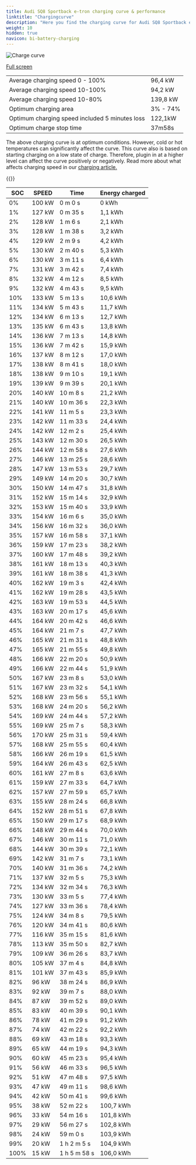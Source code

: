 ```yaml
---
title: Audi SQ8 Sportback e-tron charging curve & performance
linktitle: "Chargingcurve"
description: "Here you find the charging curve for Audi SQ8 Sportback e-tron. "
weight: 10
hidden: true
navicon: bi-battery-charging
---
```

<!-- markdownlint-disable MD033 -->
<img src="../chargingcurve.svg" alt="Charge curve" class="img-fluid">

[Full screen](../chargingcurve.svg)


<table class="table table-striped">
<tbody>
<tr>
<td>Average charging speed 0 - 100% </td><td>96,4 kW</td>
</tr>
<tr>
<td>Average charging speed 10-100% </td><td>94,2 kW</td>
</tr>
<tr>
<td>Average charging speed 10-80% </td><td>139,8 kW</td>
</tr>
<tr>
<td>Optimum charging area</td><td>3% - 74%</td>
</tr>
<tr>
</tr>
<td>Optimum charging speed included 5 minutes loss</td><td>122,1kW</td>
<tr>
<td>Optimum charge stop time </td><td>37m58s</td>
</tr>
</tbody>
</table>


The above charging curve is at optimum conditions. However, cold or hot temperatures can significantly affect the curve. This curve also is based on starting charging on a low state of charge. Therefore, plugin in at a higher level can affect the curve positively or negatively. Read more about what affects charging speed in our [charging article.](../../../../../technology/battery/charging/) 


{{<evkxdisplayaddarticle />}}
<table class="table table-striped">
<thead>
<tr><th>SOC</th><th>SPEED</th><th>Time</th><th>Energy charged</th></tr>
</thead>
<tbody>
<tr>
<td>0%</td><td>100 kW</td><td> 0 m 0 s </td><td>0 kWh </td>
</tr>
<tr>
<td>1%</td><td>127 kW</td><td> 0 m 35 s </td><td>1,1 kWh </td>
</tr>
<tr>
<td>2%</td><td>128 kW</td><td> 1 m 6 s </td><td>2,1 kWh </td>
</tr>
<tr>
<td>3%</td><td>128 kW</td><td> 1 m 38 s </td><td>3,2 kWh </td>
</tr>
<tr>
<td>4%</td><td>129 kW</td><td> 2 m 9 s </td><td>4,2 kWh </td>
</tr>
<tr>
<td>5%</td><td>130 kW</td><td> 2 m 40 s </td><td>5,3 kWh </td>
</tr>
<tr>
<td>6%</td><td>130 kW</td><td> 3 m 11 s </td><td>6,4 kWh </td>
</tr>
<tr>
<td>7%</td><td>131 kW</td><td> 3 m 42 s </td><td>7,4 kWh </td>
</tr>
<tr>
<td>8%</td><td>132 kW</td><td> 4 m 12 s </td><td>8,5 kWh </td>
</tr>
<tr>
<td>9%</td><td>132 kW</td><td> 4 m 43 s </td><td>9,5 kWh </td>
</tr>
<tr>
<td>10%</td><td>133 kW</td><td> 5 m 13 s </td><td>10,6 kWh </td>
</tr>
<tr>
<td>11%</td><td>134 kW</td><td> 5 m 43 s </td><td>11,7 kWh </td>
</tr>
<tr>
<td>12%</td><td>134 kW</td><td> 6 m 13 s </td><td>12,7 kWh </td>
</tr>
<tr>
<td>13%</td><td>135 kW</td><td> 6 m 43 s </td><td>13,8 kWh </td>
</tr>
<tr>
<td>14%</td><td>136 kW</td><td> 7 m 13 s </td><td>14,8 kWh </td>
</tr>
<tr>
<td>15%</td><td>136 kW</td><td> 7 m 42 s </td><td>15,9 kWh </td>
</tr>
<tr>
<td>16%</td><td>137 kW</td><td> 8 m 12 s </td><td>17,0 kWh </td>
</tr>
<tr>
<td>17%</td><td>138 kW</td><td> 8 m 41 s </td><td>18,0 kWh </td>
</tr>
<tr>
<td>18%</td><td>138 kW</td><td> 9 m 10 s </td><td>19,1 kWh </td>
</tr>
<tr>
<td>19%</td><td>139 kW</td><td> 9 m 39 s </td><td>20,1 kWh </td>
</tr>
<tr>
<td>20%</td><td>140 kW</td><td> 10 m 8 s </td><td>21,2 kWh </td>
</tr>
<tr>
<td>21%</td><td>140 kW</td><td> 10 m 36 s </td><td>22,3 kWh </td>
</tr>
<tr>
<td>22%</td><td>141 kW</td><td> 11 m 5 s </td><td>23,3 kWh </td>
</tr>
<tr>
<td>23%</td><td>142 kW</td><td> 11 m 33 s </td><td>24,4 kWh </td>
</tr>
<tr>
<td>24%</td><td>142 kW</td><td> 12 m 2 s </td><td>25,4 kWh </td>
</tr>
<tr>
<td>25%</td><td>143 kW</td><td> 12 m 30 s </td><td>26,5 kWh </td>
</tr>
<tr>
<td>26%</td><td>144 kW</td><td> 12 m 58 s </td><td>27,6 kWh </td>
</tr>
<tr>
<td>27%</td><td>146 kW</td><td> 13 m 25 s </td><td>28,6 kWh </td>
</tr>
<tr>
<td>28%</td><td>147 kW</td><td> 13 m 53 s </td><td>29,7 kWh </td>
</tr>
<tr>
<td>29%</td><td>149 kW</td><td> 14 m 20 s </td><td>30,7 kWh </td>
</tr>
<tr>
<td>30%</td><td>150 kW</td><td> 14 m 47 s </td><td>31,8 kWh </td>
</tr>
<tr>
<td>31%</td><td>152 kW</td><td> 15 m 14 s </td><td>32,9 kWh </td>
</tr>
<tr>
<td>32%</td><td>153 kW</td><td> 15 m 40 s </td><td>33,9 kWh </td>
</tr>
<tr>
<td>33%</td><td>154 kW</td><td> 16 m 6 s </td><td>35,0 kWh </td>
</tr>
<tr>
<td>34%</td><td>156 kW</td><td> 16 m 32 s </td><td>36,0 kWh </td>
</tr>
<tr>
<td>35%</td><td>157 kW</td><td> 16 m 58 s </td><td>37,1 kWh </td>
</tr>
<tr>
<td>36%</td><td>159 kW</td><td> 17 m 23 s </td><td>38,2 kWh </td>
</tr>
<tr>
<td>37%</td><td>160 kW</td><td> 17 m 48 s </td><td>39,2 kWh </td>
</tr>
<tr>
<td>38%</td><td>161 kW</td><td> 18 m 13 s </td><td>40,3 kWh </td>
</tr>
<tr>
<td>39%</td><td>161 kW</td><td> 18 m 38 s </td><td>41,3 kWh </td>
</tr>
<tr>
<td>40%</td><td>162 kW</td><td> 19 m 3 s </td><td>42,4 kWh </td>
</tr>
<tr>
<td>41%</td><td>162 kW</td><td> 19 m 28 s </td><td>43,5 kWh </td>
</tr>
<tr>
<td>42%</td><td>163 kW</td><td> 19 m 53 s </td><td>44,5 kWh </td>
</tr>
<tr>
<td>43%</td><td>163 kW</td><td> 20 m 17 s </td><td>45,6 kWh </td>
</tr>
<tr>
<td>44%</td><td>164 kW</td><td> 20 m 42 s </td><td>46,6 kWh </td>
</tr>
<tr>
<td>45%</td><td>164 kW</td><td> 21 m 7 s </td><td>47,7 kWh </td>
</tr>
<tr>
<td>46%</td><td>165 kW</td><td> 21 m 31 s </td><td>48,8 kWh </td>
</tr>
<tr>
<td>47%</td><td>165 kW</td><td> 21 m 55 s </td><td>49,8 kWh </td>
</tr>
<tr>
<td>48%</td><td>166 kW</td><td> 22 m 20 s </td><td>50,9 kWh </td>
</tr>
<tr>
<td>49%</td><td>166 kW</td><td> 22 m 44 s </td><td>51,9 kWh </td>
</tr>
<tr>
<td>50%</td><td>167 kW</td><td> 23 m 8 s </td><td>53,0 kWh </td>
</tr>
<tr>
<td>51%</td><td>167 kW</td><td> 23 m 32 s </td><td>54,1 kWh </td>
</tr>
<tr>
<td>52%</td><td>168 kW</td><td> 23 m 56 s </td><td>55,1 kWh </td>
</tr>
<tr>
<td>53%</td><td>168 kW</td><td> 24 m 20 s </td><td>56,2 kWh </td>
</tr>
<tr>
<td>54%</td><td>169 kW</td><td> 24 m 44 s </td><td>57,2 kWh </td>
</tr>
<tr>
<td>55%</td><td>169 kW</td><td> 25 m 7 s </td><td>58,3 kWh </td>
</tr>
<tr>
<td>56%</td><td>170 kW</td><td> 25 m 31 s </td><td>59,4 kWh </td>
</tr>
<tr>
<td>57%</td><td>168 kW</td><td> 25 m 55 s </td><td>60,4 kWh </td>
</tr>
<tr>
<td>58%</td><td>166 kW</td><td> 26 m 19 s </td><td>61,5 kWh </td>
</tr>
<tr>
<td>59%</td><td>164 kW</td><td> 26 m 43 s </td><td>62,5 kWh </td>
</tr>
<tr>
<td>60%</td><td>161 kW</td><td> 27 m 8 s </td><td>63,6 kWh </td>
</tr>
<tr>
<td>61%</td><td>159 kW</td><td> 27 m 33 s </td><td>64,7 kWh </td>
</tr>
<tr>
<td>62%</td><td>157 kW</td><td> 27 m 59 s </td><td>65,7 kWh </td>
</tr>
<tr>
<td>63%</td><td>155 kW</td><td> 28 m 24 s </td><td>66,8 kWh </td>
</tr>
<tr>
<td>64%</td><td>152 kW</td><td> 28 m 51 s </td><td>67,8 kWh </td>
</tr>
<tr>
<td>65%</td><td>150 kW</td><td> 29 m 17 s </td><td>68,9 kWh </td>
</tr>
<tr>
<td>66%</td><td>148 kW</td><td> 29 m 44 s </td><td>70,0 kWh </td>
</tr>
<tr>
<td>67%</td><td>146 kW</td><td> 30 m 11 s </td><td>71,0 kWh </td>
</tr>
<tr>
<td>68%</td><td>144 kW</td><td> 30 m 39 s </td><td>72,1 kWh </td>
</tr>
<tr>
<td>69%</td><td>142 kW</td><td> 31 m 7 s </td><td>73,1 kWh </td>
</tr>
<tr>
<td>70%</td><td>140 kW</td><td> 31 m 36 s </td><td>74,2 kWh </td>
</tr>
<tr>
<td>71%</td><td>137 kW</td><td> 32 m 5 s </td><td>75,3 kWh </td>
</tr>
<tr>
<td>72%</td><td>134 kW</td><td> 32 m 34 s </td><td>76,3 kWh </td>
</tr>
<tr>
<td>73%</td><td>130 kW</td><td> 33 m 5 s </td><td>77,4 kWh </td>
</tr>
<tr>
<td>74%</td><td>127 kW</td><td> 33 m 36 s </td><td>78,4 kWh </td>
</tr>
<tr>
<td>75%</td><td>124 kW</td><td> 34 m 8 s </td><td>79,5 kWh </td>
</tr>
<tr>
<td>76%</td><td>120 kW</td><td> 34 m 41 s </td><td>80,6 kWh </td>
</tr>
<tr>
<td>77%</td><td>116 kW</td><td> 35 m 15 s </td><td>81,6 kWh </td>
</tr>
<tr>
<td>78%</td><td>113 kW</td><td> 35 m 50 s </td><td>82,7 kWh </td>
</tr>
<tr>
<td>79%</td><td>109 kW</td><td> 36 m 26 s </td><td>83,7 kWh </td>
</tr>
<tr>
<td>80%</td><td>105 kW</td><td> 37 m 4 s </td><td>84,8 kWh </td>
</tr>
<tr>
<td>81%</td><td>101 kW</td><td> 37 m 43 s </td><td>85,9 kWh </td>
</tr>
<tr>
<td>82%</td><td>96 kW</td><td> 38 m 24 s </td><td>86,9 kWh </td>
</tr>
<tr>
<td>83%</td><td>92 kW</td><td> 39 m 7 s </td><td>88,0 kWh </td>
</tr>
<tr>
<td>84%</td><td>87 kW</td><td> 39 m 52 s </td><td>89,0 kWh </td>
</tr>
<tr>
<td>85%</td><td>83 kW</td><td> 40 m 39 s </td><td>90,1 kWh </td>
</tr>
<tr>
<td>86%</td><td>78 kW</td><td> 41 m 29 s </td><td>91,2 kWh </td>
</tr>
<tr>
<td>87%</td><td>74 kW</td><td> 42 m 22 s </td><td>92,2 kWh </td>
</tr>
<tr>
<td>88%</td><td>69 kW</td><td> 43 m 18 s </td><td>93,3 kWh </td>
</tr>
<tr>
<td>89%</td><td>65 kW</td><td> 44 m 19 s </td><td>94,3 kWh </td>
</tr>
<tr>
<td>90%</td><td>60 kW</td><td> 45 m 23 s </td><td>95,4 kWh </td>
</tr>
<tr>
<td>91%</td><td>56 kW</td><td> 46 m 33 s </td><td>96,5 kWh </td>
</tr>
<tr>
<td>92%</td><td>51 kW</td><td> 47 m 48 s </td><td>97,5 kWh </td>
</tr>
<tr>
<td>93%</td><td>47 kW</td><td> 49 m 11 s </td><td>98,6 kWh </td>
</tr>
<tr>
<td>94%</td><td>42 kW</td><td> 50 m 41 s </td><td>99,6 kWh </td>
</tr>
<tr>
<td>95%</td><td>38 kW</td><td> 52 m 22 s </td><td>100,7 kWh </td>
</tr>
<tr>
<td>96%</td><td>33 kW</td><td> 54 m 16 s </td><td>101,8 kWh </td>
</tr>
<tr>
<td>97%</td><td>29 kW</td><td> 56 m 27 s </td><td>102,8 kWh </td>
</tr>
<tr>
<td>98%</td><td>24 kW</td><td> 59 m 0 s </td><td>103,9 kWh </td>
</tr>
<tr>
<td>99%</td><td>20 kW</td><td>1 h 2 m 5 s </td><td>104,9 kWh </td>
</tr>
<tr>
<td>100%</td><td>15 kW</td><td>1 h 5 m 58 s </td><td>106,0 kWh </td>
</tr>
</tbody>
</table>
